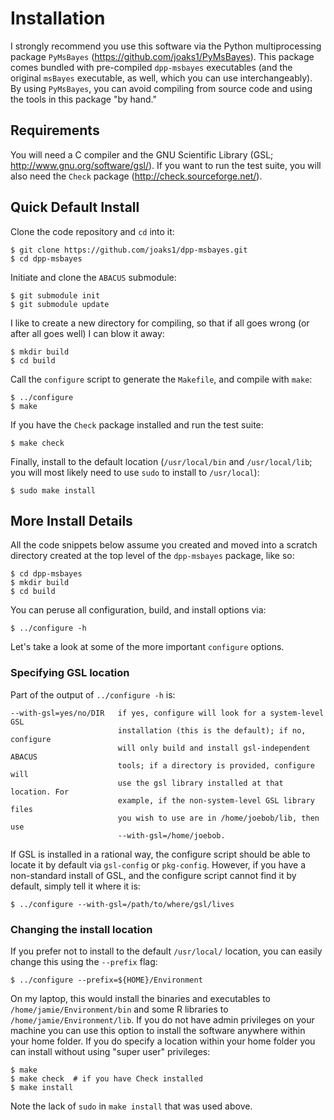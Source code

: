 Installation
============

I strongly recommend you use this software via the Python multiprocessing
package `PyMsBayes` (<https://github.com/joaks1/PyMsBayes>). This package comes
bundled with pre-compiled `dpp-msbayes` executables (and the original `msBayes`
executable, as well, which you can use interchangeably). By using `PyMsBayes`,
you can avoid compiling from source code and using the tools in this package
"by hand."

Requirements
------------

You will need a C compiler and the GNU Scientific Library (GSL;
<http://www.gnu.org/software/gsl/>). If you want to run the test suite, you
will also need the `Check` package (<http://check.sourceforge.net/>).

Quick Default Install
---------------------

Clone the code repository and `cd` into it:

    $ git clone https://github.com/joaks1/dpp-msbayes.git
    $ cd dpp-msbayes

Initiate and clone the `ABACUS` submodule:

    $ git submodule init
    $ git submodule update

I like to create a new directory for compiling, so that if all goes wrong (or
after all goes well) I can blow it away:

    $ mkdir build
    $ cd build

Call the `configure` script to generate the `Makefile`, and compile with
`make`:

    $ ../configure
    $ make

If you have the `Check` package installed and run the test suite:

    $ make check

Finally, install to the default location (`/usr/local/bin` and
`/usr/local/lib`; you will most likely need to use `sudo` to install to
`/usr/local`):

    $ sudo make install

More Install Details
--------------------

All the code snippets below assume you created and moved into a scratch
directory created at the top level of the `dpp-msbayes` package, like so:

    $ cd dpp-msbayes
    $ mkdir build
    $ cd build

You can peruse all configuration, build, and install options via:

    $ ../configure -h

Let's take a look at some of the more important `configure` options.

### Specifying GSL location

Part of the output of `../configure -h` is:

    --with-gsl=yes/no/DIR   if yes, configure will look for a system-level GSL
                            installation (this is the default); if no, configure
                            will only build and install gsl-independent ABACUS
                            tools; if a directory is provided, configure will
                            use the gsl library installed at that location. For
                            example, if the non-system-level GSL library files
                            you wish to use are in /home/joebob/lib, then use
                            --with-gsl=/home/joebob.

If GSL is installed in a rational way, the configure script should be able to
locate it by default via `gsl-config` or `pkg-config`. However, if you have
a non-standard install of GSL, and the configure script cannot find it by
default, simply tell it where it is:

    $ ../configure --with-gsl=/path/to/where/gsl/lives

### Changing the install location

If you prefer not to install to the default `/usr/local/` location,
you can easily change this using the `--prefix` flag:

    $ ../configure --prefix=${HOME}/Environment

On my laptop, this would install the binaries and executables to
`/home/jamie/Environment/bin` and some R libraries to
`/home/jamie/Environment/lib`. If you do not have admin privileges on your
machine you can use this option to install the software anywhere within your
home folder. If you do specify a location within your home folder you can
install without using "super user" privileges:

    $ make
    $ make check  # if you have Check installed
    $ make install

Note the lack of `sudo` in `make install` that was used above.

